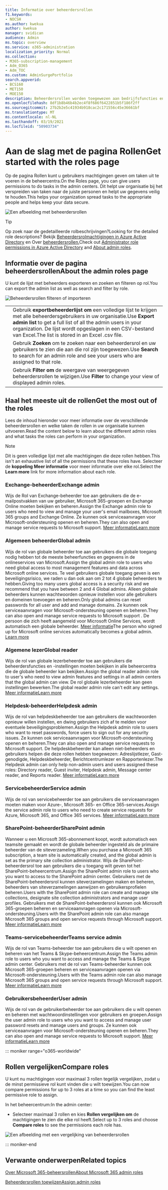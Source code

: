 ```yaml
---
title: Informatie over beheerdersrollen
f1.keywords:
- NOCSH
ms.author: kwekua
author: kwekua
manager: svidican
audience: Admin
ms.topic: overview
ms.service: o365-administration
localization_priority: Normal
ms.collection:
- M365-subscription-management
- Adm_O365
- Adm_TOC
ms.custom: AdminSurgePortfolio
search.appverid:
- BCS160
- MET150
- MOE150
description: Beheerdersrollen worden toegewezen aan bedrijfsfuncties en geven machtigingen om specifieke taken uit te voeren in het Beheercentrum. De Servicebeheerder opent bijvoorbeeld supporttickets met Microsoft.
ms.openlocfilehash: 8df1b8b46b4b2ec4f8f686f6422851b5f186f2ff
ms.sourcegitcommit: 27b2b2e5c41934b918cac2c171556c45e36661bf
ms.translationtype: MT
ms.contentlocale: nl-NL
ms.lasthandoff: 03/19/2021
ms.locfileid: "50903734"
---
```

# <a name="get-started-with-the-roles-page"></a><span data-ttu-id="48e6a-104">Aan de slag met de pagina Rollen</span><span class="sxs-lookup"><span data-stu-id="48e6a-104">Get started with the roles page</span></span>

<span data-ttu-id="48e6a-105">Op de pagina Rollen kunt u gebruikers machtigingen geven om taken uit te voeren in de beheercentra.</span><span class="sxs-lookup"><span data-stu-id="48e6a-105">On the Roles page, you can give users permissions to do tasks in the admin centers.</span></span> <span data-ttu-id="48e6a-106">Dit helpt uw organisatie bij het verspreiden van taken naar de juiste personen en helpt uw gegevens veilig te houden.</span><span class="sxs-lookup"><span data-stu-id="48e6a-106">This helps your organization spread tasks to the appropriate people and helps keep your data secure.</span></span>

![Een afbeelding met beheerdersrollen](../../media/roles-main-page.png)

> [!TIP]
> <span data-ttu-id="48e6a-108">Op zoek naar de gedetailleerde rolbeschrijvingen?</span><span class="sxs-lookup"><span data-stu-id="48e6a-108">Looking for the detailed role descriptions?</span></span> <span data-ttu-id="48e6a-109">Bekijk [Beheerdersrolmachtigingen in Azure Active Directory](/azure/active-directory/users-groups-roles/directory-assign-admin-roles#available-roles) en Over [beheerdersrollen.](/office365/admin/add-users/about-admin-roles)</span><span class="sxs-lookup"><span data-stu-id="48e6a-109">Check out [Administrator role permissions in Azure Active Directory](/azure/active-directory/users-groups-roles/directory-assign-admin-roles#available-roles) and [About admin roles](/office365/admin/add-users/about-admin-roles).</span></span>

## <a name="about-the-admin-roles-page"></a><span data-ttu-id="48e6a-110">Informatie over de pagina beheerdersrollen</span><span class="sxs-lookup"><span data-stu-id="48e6a-110">About the admin roles page</span></span>

<span data-ttu-id="48e6a-111">U kunt de lijst met beheerders exporteren en zoeken en filteren op rol.</span><span class="sxs-lookup"><span data-stu-id="48e6a-111">You can export the admin list as well as search and filter by role.</span></span>

![Beheerdersrollen filteren of importeren](../../media/admin-role-page-options.png)

|||
|:-----|:-----|
|  <br/> |<span data-ttu-id="48e6a-113">Gebruik **exportbeheerderlijst om** een volledige lijst te krijgen met alle beheerdersgebruikers in uw organisatie.</span><span class="sxs-lookup"><span data-stu-id="48e6a-113">Use **Export admin list** to get a full list of all the admin users in your organization.</span></span> <span data-ttu-id="48e6a-114">De lijst wordt opgeslagen in een CSV-bestand van Excel.</span><span class="sxs-lookup"><span data-stu-id="48e6a-114">The list is stored in an Excel .csv file.</span></span>   <br/> |
|  <br/> |<span data-ttu-id="48e6a-115">Gebruik **Zoeken** om te zoeken naar een beheerdersrol en uw gebruikers te zien die aan die rol zijn toegewezen.</span><span class="sxs-lookup"><span data-stu-id="48e6a-115">Use **Search** to search for an admin role and see your users who are assigned to that role.</span></span>   <br/> |
|  <br/> |<span data-ttu-id="48e6a-116">Gebruik **Filter om** de weergave van weergegeven beheerdersrollen te wijzigen.</span><span class="sxs-lookup"><span data-stu-id="48e6a-116">Use **Filter** to change your view of displayed admin roles.</span></span>   <br/> |

## <a name="get-the-most-out-of-the-roles"></a><span data-ttu-id="48e6a-117">Haal het meeste uit de rollen</span><span class="sxs-lookup"><span data-stu-id="48e6a-117">Get the most out of the roles</span></span>

<span data-ttu-id="48e6a-118">Lees de inhoud hieronder voor meer informatie over de verschillende beheerdersrollen en welke taken de rollen in uw organisatie kunnen uitvoeren.</span><span class="sxs-lookup"><span data-stu-id="48e6a-118">Read the content below to learn about the different admin roles and what tasks the roles can perform in your organization.</span></span>

> [!NOTE]
<span data-ttu-id="48e6a-119">Dit is geen volledige lijst met alle machtigingen die deze rollen hebben.</span><span class="sxs-lookup"><span data-stu-id="48e6a-119">This isn't an exhaustive list of all the permissions that these roles have.</span></span> <span data-ttu-id="48e6a-120">Selecteer de **koppeling Meer informatie** voor meer informatie over elke rol.</span><span class="sxs-lookup"><span data-stu-id="48e6a-120">Select the **Learn more** link for more information about each role.</span></span>

### <a name="exchange-admin"></a><span data-ttu-id="48e6a-121">Exchange-beheerder</span><span class="sxs-lookup"><span data-stu-id="48e6a-121">Exchange admin</span></span>

<span data-ttu-id="48e6a-122">Wijs de Rol van Exchange-beheerder toe aan gebruikers die de e-mailpostvakken van uw gebruiker, Microsoft 365-groepen en Exchange Online moeten bekijken en beheren.</span><span class="sxs-lookup"><span data-stu-id="48e6a-122">Assign the Exchange admin role to users who need to view and manage your user's email mailboxes, Microsoft 365 groups and Exchange Online.</span></span> <span data-ttu-id="48e6a-123">Ze kunnen ook serviceaanvragen voor Microsoft-ondersteuning openen en beheren.</span><span class="sxs-lookup"><span data-stu-id="48e6a-123">They can also open and manage service requests to Microsoft support.</span></span> [<span data-ttu-id="48e6a-124">Meer informatie</span><span class="sxs-lookup"><span data-stu-id="48e6a-124">Learn more</span></span>](/office365/admin/add-users/about-exchange-online-admin-role)

### <a name="global-admin"></a><span data-ttu-id="48e6a-125">Algemeen beheerder</span><span class="sxs-lookup"><span data-stu-id="48e6a-125">Global admin</span></span>

<span data-ttu-id="48e6a-126">Wijs de rol van globale beheerder toe aan gebruikers die globale toegang nodig hebben tot de meeste beheerfuncties en gegevens in de onlineservices van Microsoft.</span><span class="sxs-lookup"><span data-stu-id="48e6a-126">Assign the global admin role to users who need global access to most management features and data across Microsoft online services.</span></span> <span data-ttu-id="48e6a-127">Te veel gebruikers globale toegang geven is een beveiligingsrisico, we raden u dan ook aan om 2 tot 4 globale beheerders te hebben.</span><span class="sxs-lookup"><span data-stu-id="48e6a-127">Giving too many users global access is a security risk and we recommend that you have between 2 and 4 Global admins.</span></span> <span data-ttu-id="48e6a-128">Alleen globale beheerders kunnen wachtwoorden opnieuw instellen voor alle gebruikers en domeinen toevoegen en beheren.</span><span class="sxs-lookup"><span data-stu-id="48e6a-128">Only global admins can reset passwords for all user and add and manage domains.</span></span> <span data-ttu-id="48e6a-129">Ze kunnen ook serviceaanvragen voor Microsoft-ondersteuning openen en beheren.</span><span class="sxs-lookup"><span data-stu-id="48e6a-129">They can also open and manage service requests to Microsoft support .</span></span> <span data-ttu-id="48e6a-130">De persoon die zich heeft aangemeld voor Microsoft Online Services, wordt automatisch een globale beheerder. [Meer informatie](/office365/admin/add-users/about-admin-roles#roles-available-in-the-microsoft-365-admin-center)</span><span class="sxs-lookup"><span data-stu-id="48e6a-130">The person who signed up for Microsoft online services automatically becomes a global admin. [Learn more](/office365/admin/add-users/about-admin-roles#roles-available-in-the-microsoft-365-admin-center)</span></span>

### <a name="global-reader"></a><span data-ttu-id="48e6a-131">Algemene lezer</span><span class="sxs-lookup"><span data-stu-id="48e6a-131">Global reader</span></span>

<span data-ttu-id="48e6a-132">Wijs de rol van globale lezerbeheerder toe aan gebruikers die beheerdersfuncties en -instellingen moeten bekijken in alle beheercentra die de globale beheerder kan bekijken.</span><span class="sxs-lookup"><span data-stu-id="48e6a-132">Assign the global reader admin role to user's who need to view admin features and settings in all admin centers that the global admin can view.</span></span> <span data-ttu-id="48e6a-133">De rol globale lezerbeheerder kan geen instellingen bewerken.</span><span class="sxs-lookup"><span data-stu-id="48e6a-133">The global reader admin role can't edit any settings.</span></span> [<span data-ttu-id="48e6a-134">Meer informatie</span><span class="sxs-lookup"><span data-stu-id="48e6a-134">Learn more</span></span>](/office365/admin/add-users/about-admin-roles#roles-available-in-the-microsoft-365-admin-center)

### <a name="helpdesk-admin"></a><span data-ttu-id="48e6a-135">Helpdesk-beheerder</span><span class="sxs-lookup"><span data-stu-id="48e6a-135">Helpdesk admin</span></span>

<span data-ttu-id="48e6a-136">Wijs de rol van helpdeskbeheerder toe aan gebruikers die wachtwoorden opnieuw willen instellen, en dwing gebruikers zich af te melden voor eventuele beveiligingsproblemen.</span><span class="sxs-lookup"><span data-stu-id="48e6a-136">Assign the Helpdesk admin role to users who want to reset passwords, force users to sign out for any security issues.</span></span> <span data-ttu-id="48e6a-137">Ze kunnen ook serviceaanvragen voor Microsoft-ondersteuning openen en beheren.</span><span class="sxs-lookup"><span data-stu-id="48e6a-137">They can also open and manage service requests to Microsoft support.</span></span> <span data-ttu-id="48e6a-138">De helpdeskbeheerder kan alleen niet-beheerders en gebruikers helpen die deze rollen hebben toegewezen: Adreslijstlezer, Gast-genodigde, Helpdeskbeheerder, Berichtcentrumlezer en Rapportenlezer.</span><span class="sxs-lookup"><span data-stu-id="48e6a-138">The Helpdesk admin can only help non-admin users and users assigned these roles: Directory reader, Guest inviter, Helpdesk admin, Message center reader, and Reports reader.</span></span> [<span data-ttu-id="48e6a-139">Meer informatie</span><span class="sxs-lookup"><span data-stu-id="48e6a-139">Learn more</span></span>](/office365/admin/add-users/about-admin-roles#roles-available-in-the-microsoft-365-admin-center)

### <a name="service-admin"></a><span data-ttu-id="48e6a-140">Servicebeheerder</span><span class="sxs-lookup"><span data-stu-id="48e6a-140">Service admin</span></span>

<span data-ttu-id="48e6a-141">Wijs de rol van servicebeheerder toe aan gebruikers die serviceaanvragen moeten maken voor Azure-, Microsoft 365- en Office 365-services.</span><span class="sxs-lookup"><span data-stu-id="48e6a-141">Assign the service admin role to users who need to create service requests for Azure, Microsoft 365, and Office 365 services.</span></span> [<span data-ttu-id="48e6a-142">Meer informatie</span><span class="sxs-lookup"><span data-stu-id="48e6a-142">Learn more</span></span>](/office365/admin/add-users/about-admin-roles#roles-available-in-the-microsoft-365-admin-center)

### <a name="sharepoint-admin"></a><span data-ttu-id="48e6a-143">SharePoint-beheerder</span><span class="sxs-lookup"><span data-stu-id="48e6a-143">SharePoint admin</span></span>

<span data-ttu-id="48e6a-144">Wanneer u een Microsoft 365-abonnement koopt, wordt automatisch een teamsite gemaakt en wordt de globale beheerder ingesteld als de primaire beheerder van de siteverzameling.</span><span class="sxs-lookup"><span data-stu-id="48e6a-144">When you purchase a Microsoft 365 subscription, a team site is automatically created, and the global admin is set as the primary site collection administrator.</span></span> <span data-ttu-id="48e6a-145">Wijs de SharePoint-beheerdersrol toe aan gebruikers die u toegang wilt geven tot het SharePoint-beheercentrum.</span><span class="sxs-lookup"><span data-stu-id="48e6a-145">Assign the SharePoint admin role to users who you want to access to the SharePoint admin center.</span></span> <span data-ttu-id="48e6a-146">Gebruikers met de SharePoint-beheerdersrol kunnen siteverzamelingen maken en beheren, beheerders van siteverzamelingen aanwijzen en gebruikersprofielen beheren.</span><span class="sxs-lookup"><span data-stu-id="48e6a-146">Users with the SharePoint admin role can create and manage site collections, designate site collection administrators and manage user profiles.</span></span> <span data-ttu-id="48e6a-147">Gebruikers met de SharePoint-beheerdersrol kunnen ook Microsoft 365-groepen beheren en serviceaanvragen openen via Microsoft-ondersteuning.</span><span class="sxs-lookup"><span data-stu-id="48e6a-147">Users with the SharePoint admin role can also manage Microsoft 365 groups and open service requests through Microsoft support.</span></span> [<span data-ttu-id="48e6a-148">Meer informatie</span><span class="sxs-lookup"><span data-stu-id="48e6a-148">Learn more</span></span>](/sharepoint/sharepoint-admin-role)

### <a name="teams-service-admin"></a><span data-ttu-id="48e6a-149">Teams-servicebeheerder</span><span class="sxs-lookup"><span data-stu-id="48e6a-149">Teams service admin</span></span>

<span data-ttu-id="48e6a-150">Wijs de rol van Teams-beheerder toe aan gebruikers die u wilt openen en beheren van het Teams & Skype-beheercentrum.</span><span class="sxs-lookup"><span data-stu-id="48e6a-150">Assign the Teams admin role to users who you want to access and manage the Teams & Skype admin center.</span></span> <span data-ttu-id="48e6a-151">Gebruikers met de rol van Teams-beheerder kunnen ook Microsoft 365-groepen beheren en serviceaanvragen openen via Microsoft-ondersteuning.</span><span class="sxs-lookup"><span data-stu-id="48e6a-151">Users with the Teams admin role can also manage Microsoft 365 groups and open service requests through Microsoft support.</span></span> [<span data-ttu-id="48e6a-152">Meer informatie</span><span class="sxs-lookup"><span data-stu-id="48e6a-152">Learn more</span></span>](/MicrosoftTeams/using-admin-roles)

### <a name="user-admin"></a><span data-ttu-id="48e6a-153">Gebruikersbeheerder</span><span class="sxs-lookup"><span data-stu-id="48e6a-153">User admin</span></span>

<span data-ttu-id="48e6a-154">Wijs de rol van de gebruikerbeheerder toe aan gebruikers die u wilt openen en beheren met wachtwoordinstellingen voor gebruikers en groepen.</span><span class="sxs-lookup"><span data-stu-id="48e6a-154">Assign the user admin role to users who you want to access and manage user password resets and manage users and groups.</span></span> <span data-ttu-id="48e6a-155">Ze kunnen ook serviceaanvragen voor Microsoft-ondersteuning openen en beheren.</span><span class="sxs-lookup"><span data-stu-id="48e6a-155">They can also open and manage service requests to Microsoft support.</span></span> [<span data-ttu-id="48e6a-156">Meer informatie</span><span class="sxs-lookup"><span data-stu-id="48e6a-156">Learn more</span></span>](/office365/admin/add-users/about-admin-roles#roles-available-in-the-microsoft-365-admin-center)

::: moniker range="o365-worldwide"

## <a name="compare-roles"></a><span data-ttu-id="48e6a-157">Rollen vergelijken</span><span class="sxs-lookup"><span data-stu-id="48e6a-157">Compare roles</span></span>

<span data-ttu-id="48e6a-158">U kunt nu machtigingen voor maximaal 3 rollen tegelijk vergelijken, zodat u de minst permissieve rol kunt vinden die u wilt toewijzen.</span><span class="sxs-lookup"><span data-stu-id="48e6a-158">You can now compare permissions for up to 3 roles at a time so you can find the least permissive role to assign.</span></span>

<span data-ttu-id="48e6a-159">In het beheercentrum:</span><span class="sxs-lookup"><span data-stu-id="48e6a-159">In the admin center:</span></span>

- <span data-ttu-id="48e6a-160">Selecteer maximaal 3 rollen en kies **Rollen vergelijken om** de machtigingen te zien die elke rol heeft.</span><span class="sxs-lookup"><span data-stu-id="48e6a-160">Select up to 3 roles and choose **Compare roles** to see the permissions each role has.</span></span>

![Een afbeelding met een vergelijking van beheerdersrollen](../../media/compare-roles-list.png)

::: moniker-end

## <a name="related-topics"></a><span data-ttu-id="48e6a-162">Verwante onderwerpen</span><span class="sxs-lookup"><span data-stu-id="48e6a-162">Related topics</span></span>

[<span data-ttu-id="48e6a-163">Over Microsoft 365-beheersrollen</span><span class="sxs-lookup"><span data-stu-id="48e6a-163">About Microsoft 365 admin roles</span></span>](about-admin-roles.md)

[<span data-ttu-id="48e6a-164">Beheerdersrollen toewijzen</span><span class="sxs-lookup"><span data-stu-id="48e6a-164">Assign admin roles</span></span>](assign-admin-roles.md)